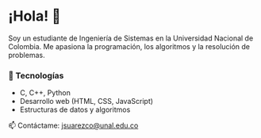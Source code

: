 # ¡Hola! 👋  

Soy un estudiante de Ingeniería de Sistemas en la Universidad Nacional de Colombia. Me apasiona la programación, los algoritmos y la resolución de problemas.  

### 🔧 Tecnologías  
- C, C++, Python  
- Desarrollo web (HTML, CSS, JavaScript)  
- Estructuras de datos y algoritmos  

📫 Contáctame: 
jsuarezco@unal.edu.co
